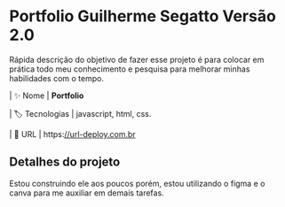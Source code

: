 # Portfolio Guilherme Segatto Versão 2.0

Rápida descrição do objetivo de fazer esse projeto é para colocar em prática todo meu conhecimento e pesquisa para melhorar minhas habilidades com o tempo. 





| :sparkles: Nome        | **Portfolio**

| :label: Tecnologias |  javascript, html, css.

| :rocket: URL         | https:[//url-deploy.com.br](https://portfolio-guilherme-segattos-projects.vercel.app)



## Detalhes do projeto

Estou construindo ele aos poucos porém, estou utilizando o figma e o canva para me auxiliar em demais tarefas.
